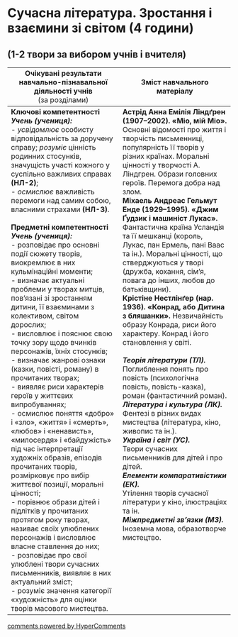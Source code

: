 <div id="hypercomments_widget" class="js-hypercomments-widget invisible"></div>

# Сучасна література. Зростання і взаємини зі світом (4 години)
##  (1-2 твори за вибором учнів і вчителя)


<table>
  <tr>
    <td width="50%" align="center"><b>Очікувані результати навчально-пізнавальної діяльності учнів</b><br>
(за розділами)</td>
    <td width="50%" align="center"><b>Зміст навчального матеріалу</b></td>
  </tr>
<tbody>
  <tr>
    <td width="50%" style="vertical-align:top !important;">
<b>Ключові компетентності</b><br>
<i><b>Учень (учениця):</b></i><br>
- <i>усвідомлює</i> особисту відповідальність за доручену справу; <i>розуміє</i> цінність родинних стосунків, значущість участі  кожного у суспільно важливих справах <b>(НЛ-2)</b>;<br>
- <i>осмислює</i> важливість перемоги над самим собою, власними страхами <b>(НЛ-3)</b>.<br>
<br>
<b>Предметні компетентності</b><br>
<b><i>Учень (учениця):</i></b><br>
- розповідає про основні події сюжету творів, виокремлює в них кульмінаційні моменти;<br>
- визначає актуальні проблеми у творах митців, пов’язані зі зростанням дитини, її взаєминами з колективом, світом дорослих;<br>
- висловлює і пояснює свою точку зору щодо вчинків персонажів, їхніх стосунків;<br>
- визначає жанрові ознаки (казки, повісті, роману) в прочитаних творах;<br>
- виявляє риси характерів героїв у життєвих випробуваннях;<br>
- осмислює поняття «добро» і «зло», «життя» і «смерть», «любов» і «ненависть», «милосердя» і «байдужість» під час інтерпретації художніх образів, епізодів прочитаних творів, розмірковує про вибір життєвої позиції, моральні цінності; <br>
- порівнює образи дітей і підлітків у прочитаних протягом року творах, називає своїх улюблених персонажів і висловлює власне ставлення до них;<br>
- розповідає про свої улюблені твори сучасних письменників, виявляє в них актуальний зміст;<br>
- розуміє значення категорії «художність» для оцінки творів масового мистецтва.
</td>
    <td width="50%" style="vertical-align:top !important;">
<b>Астрід Анна Емілія Ліндґрен (1907–2002). «Міо, мій Міо».</b> Основні відомості про життя і творчість письменниці, популярність її творів у різних країнах. Моральні цінності у творчості А. Ліндгрен. Образи головних героїв. Перемога добра над злом.<br>
<b>Міхаель Андреас Гельмут Енде (1929–1995). «Джим Ґудзик і машиніст Лукас».</b> Фантастична країна Усландія та її мешканці (король, Лукас, пан Ермель, пані Ваас та ін.). Моральні цінності, що стверджуються у творі (дружба, кохання, сім’я, повага до інших, любов до батьківщини).<br>
<b>Крістіне Нестлінґер (нар. 1936). «Конрад, або Дитина з бляшанки».</b> Незвичайність образу Конрада, риси його характеру. Конрад і його становлення у світі.<br>
<br>
<b><i>Теорія літератури (ТЛ).</i></b><br> 
Поглиблення понять про повість (психологічна повість, повість-казка), роман (фантастичний роман).<br>
<b><i>Література і культура (ЛК).</i></b><br> 
Фентезі в різних видах мистецтва (література, кіно, живопис та ін.).<br>
<b><i>Україна і світ (УС).</i></b><br> 
Твори сучасних письменників для дітей і про дітей.<br>
<b><i>Елементи компаративістики (ЕК).</i></b><br> 
 Утілення творів сучасної літератури у кіно, ілюстраціях та ін.<br>
<b><i>Міжпредметні зв’язки (МЗ).</i></b><br>
Іноземна мова, образотворче мистецтво.
  </td>
</tbody>
</table>

<div class="js-hypercomments-container">
<a href="http://hypercomments.com" class="hc-link" title="comments widget">comments powered by HyperComments</a>
</div>